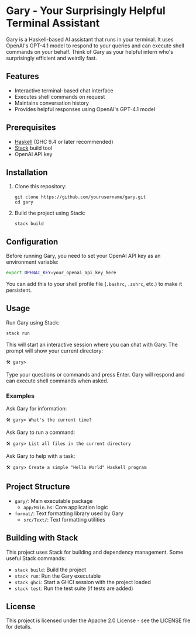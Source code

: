 # Gary - Your Surprisingly Helpful Terminal Assistant

Gary is a Haskell-based AI assistant that runs in your terminal. It uses OpenAI's GPT-4.1 model to respond to your queries and can execute shell commands on your behalf. Think of Gary as your helpful intern who's surprisingly efficient and weirdly fast.

## Features

- Interactive terminal-based chat interface
- Executes shell commands on request
- Maintains conversation history
- Provides helpful responses using OpenAI's GPT-4.1 model

## Prerequisites

- [Haskell](https://www.haskell.org/ghcup/) (GHC 9.4 or later recommended)
- [Stack](https://docs.haskellstack.org/en/stable/install_and_upgrade/) build tool
- OpenAI API key

## Installation

1. Clone this repository:
   ```
   git clone https://github.com/yourusername/gary.git
   cd gary
   ```

2. Build the project using Stack:
   ```
   stack build
   ```

## Configuration

Before running Gary, you need to set your OpenAI API key as an environment variable:

```bash
export OPENAI_KEY=your_openai_api_key_here
```

You can add this to your shell profile file (`.bashrc`, `.zshrc`, etc.) to make it persistent.

## Usage

Run Gary using Stack:

```bash
stack run
```

This will start an interactive session where you can chat with Gary. The prompt will show your current directory:

```
🛠️ gary>
```

Type your questions or commands and press Enter. Gary will respond and can execute shell commands when asked.

### Examples

Ask Gary for information:
```
🛠️ gary> What's the current time?
```

Ask Gary to run a command:
```
🛠️ gary> List all files in the current directory
```

Ask Gary to help with a task:
```
🛠️ gary> Create a simple "Hello World" Haskell program
```

## Project Structure

- `gary/`: Main executable package
  - `app/Main.hs`: Core application logic
- `format/`: Text formatting library used by Gary
  - `src/Text/`: Text formatting utilities

## Building with Stack

This project uses Stack for building and dependency management. Some useful Stack commands:

- `stack build`: Build the project
- `stack run`: Run the Gary executable
- `stack ghci`: Start a GHCI session with the project loaded
- `stack test`: Run the test suite (if tests are added)

## License

This project is licensed under the Apache 2.0 License - see the LICENSE file for details.
